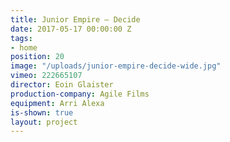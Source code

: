 ```yaml
---
title: Junior Empire — Decide
date: 2017-05-17 00:00:00 Z
tags:
- home
position: 20
image: "/uploads/junior-empire-decide-wide.jpg"
vimeo: 222665107
director: Eoin Glaister
production-company: Agile Films
equipment: Arri Alexa
is-shown: true
layout: project
---
```


